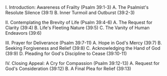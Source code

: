 I. Introduction: Awareness of Frailty (Psalm 39:1-3)
   A. The Psalmist's Resolute Silence (39:1)
   B. Inner Turmoil and Outburst (39:2-3)

II. Contemplating the Brevity of Life (Psalm 39:4-6)
   A. The Request for Clarity (39:4)
   B. Life's Fleeting Nature (39:5)
   C. The Vanity of Human Endeavors (39:6)

III. Prayer for Deliverance (Psalm 39:7-11)
   A. Hope in God's Mercy (39:7)
   B. Seeking Forgiveness and Relief (39:8)
   C. Acknowledging the Hand of God (39:9)
   D. Pleading for God's Discipline to Cease (39:10-11)

IV. Closing Appeal: A Cry for Compassion (Psalm 39:12-13)
   A. Request for God's Consideration (39:12)
   B. A Final Plea for Relief (39:13)